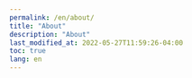 ```yaml
---
permalink: /en/about/
title: "About"
description: "About"
last_modified_at: 2022-05-27T11:59:26-04:00
toc: true
lang: en
---
```

